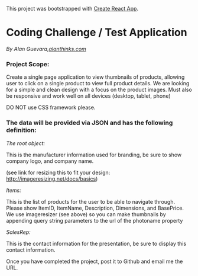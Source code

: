 This project was bootstrapped with [Create React App](https://github.com/facebook/create-react-app).

# Coding Challenge / Test Application

_By Alan Guevara,[alanthinks.com](http://alanthinks.com)_

### Project Scope:

Create a single page application to view thumbnails of products, allowing user to click on a single product to view full product details. We are looking for a simple and clean design with a focus on the product images. Must also be responsive and work well on all devices (desktop, tablet, phone)

DO NOT use CSS framework please.

### The data will be provided via JSON and has the following definition:

_The root object:_

This is the manufacturer information used for branding, be sure to show company logo, and company name.

(see link for resizing this to fit your design: http://imageresizing.net/docs/basics)

_Items:_

This is the list of products for the user to be able to navigate through. Please show ItemID, ItemName, Description, Dimensions, and BasePrice. We use imageresizer (see above) so you can make thumbnails by appending query string parameters to the url of the photoname property

_SalesRep:_

This is the contact information for the presentation, be sure to display this contact information.

Once you have completed the project, post it to Github and email me the URL.
